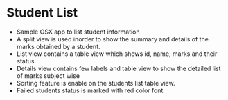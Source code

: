 # Student List

- Sample OSX app to list student information
- A split view is used inorder to show the summary and details of the marks obtained by a student.
- List view contains a table view which shows id, name, marks and their status
- Details view contains few labels and table view to show the detailed list of marks subject wise
- Sorting feature is enable on the students list table view.
- Failed students status is marked with red color font
